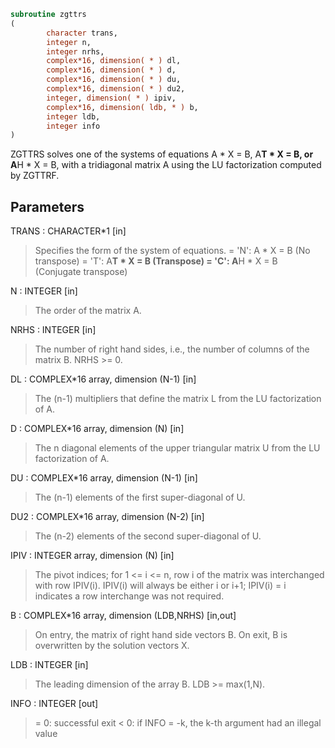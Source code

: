 ```fortran
subroutine zgttrs
(
        character trans,
        integer n,
        integer nrhs,
        complex*16, dimension( * ) dl,
        complex*16, dimension( * ) d,
        complex*16, dimension( * ) du,
        complex*16, dimension( * ) du2,
        integer, dimension( * ) ipiv,
        complex*16, dimension( ldb, * ) b,
        integer ldb,
        integer info
)
```

ZGTTRS solves one of the systems of equations
A * X = B,  A**T * X = B,  or  A**H * X = B,
with a tridiagonal matrix A using the LU factorization computed
by ZGTTRF.

## Parameters
TRANS : CHARACTER*1 [in]
> Specifies the form of the system of equations.
> = 'N':  A * X = B     (No transpose)
> = 'T':  A**T * X = B  (Transpose)
> = 'C':  A**H * X = B  (Conjugate transpose)

N : INTEGER [in]
> The order of the matrix A.

NRHS : INTEGER [in]
> The number of right hand sides, i.e., the number of columns
> of the matrix B.  NRHS >= 0.

DL : COMPLEX*16 array, dimension (N-1) [in]
> The (n-1) multipliers that define the matrix L from the
> LU factorization of A.

D : COMPLEX*16 array, dimension (N) [in]
> The n diagonal elements of the upper triangular matrix U from
> the LU factorization of A.

DU : COMPLEX*16 array, dimension (N-1) [in]
> The (n-1) elements of the first super-diagonal of U.

DU2 : COMPLEX*16 array, dimension (N-2) [in]
> The (n-2) elements of the second super-diagonal of U.

IPIV : INTEGER array, dimension (N) [in]
> The pivot indices; for 1 <= i <= n, row i of the matrix was
> interchanged with row IPIV(i).  IPIV(i) will always be either
> i or i+1; IPIV(i) = i indicates a row interchange was not
> required.

B : COMPLEX*16 array, dimension (LDB,NRHS) [in,out]
> On entry, the matrix of right hand side vectors B.
> On exit, B is overwritten by the solution vectors X.

LDB : INTEGER [in]
> The leading dimension of the array B.  LDB >= max(1,N).

INFO : INTEGER [out]
> = 0:  successful exit
> < 0:  if INFO = -k, the k-th argument had an illegal value

